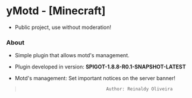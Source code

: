 # yMotd - [Minecraft]
- Public project, use without moderation!

### About
- Simple plugin that allows motd's management.
- Plugin developed in version: **SPIGOT-1.8.8-R0.1-SNAPSHOT-LATEST**

- Motd's management: Set important notices on the server banner!

>                                     Author: Reinaldy Oliveira
